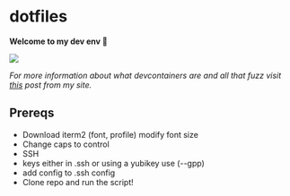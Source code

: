 # dotfiles

**Welcome to my dev env 🚀**

![](https://miro.medium.com/v2/resize:fit:1400/0*tIIPbYu_jOyl9C1H.png)

*For more information about what devcontainers are and all that fuzz visit [this]() post from my site.*

## Prereqs

- Download iterm2 (font, profile) modify font size
- Change caps to control
- SSH
-   keys either in .ssh or using a yubikey use (--gpp)
-   add config to .ssh config
- Clone repo and run the script!
